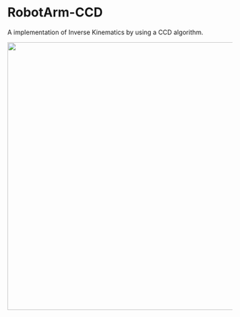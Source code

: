 # RobotArm-CCD

A implementation of Inverse Kinematics by using a CCD algorithm.

<img width=600px src="https://raw.githubusercontent.com/ghlens/RobotArm-CCD/master/example.png" />
